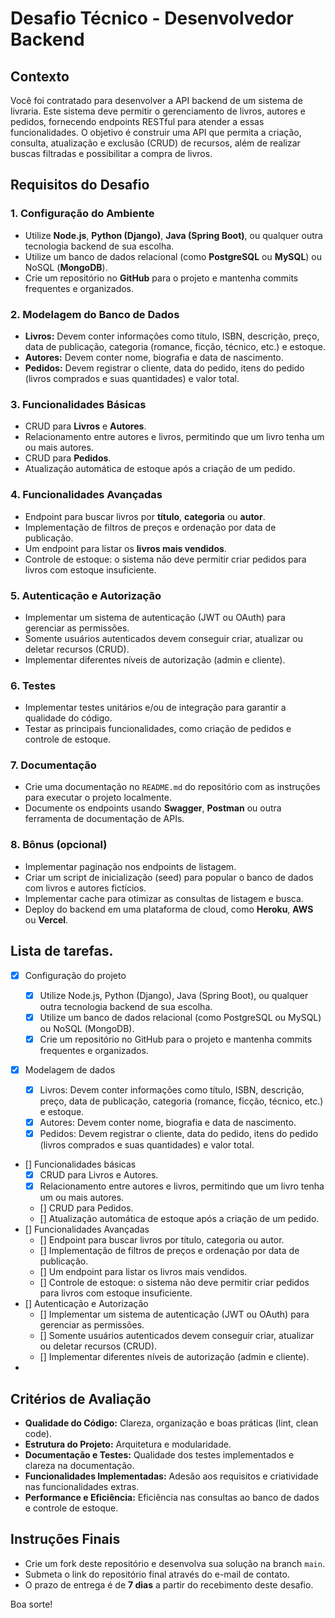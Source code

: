 # Desafio Técnico - Desenvolvedor Backend

## Contexto

Você foi contratado para desenvolver a API backend de um sistema de livraria. Este sistema deve permitir o gerenciamento de livros, autores e pedidos, fornecendo endpoints RESTful para atender a essas funcionalidades. O objetivo é construir uma API que permita a criação, consulta, atualização e exclusão (CRUD) de recursos, além de realizar buscas filtradas e possibilitar a compra de livros.

## Requisitos do Desafio

### 1. Configuração do Ambiente

- Utilize **Node.js**, **Python (Django)**, **Java (Spring Boot)**, ou qualquer outra tecnologia backend de sua escolha.
- Utilize um banco de dados relacional (como **PostgreSQL** ou **MySQL**) ou NoSQL (**MongoDB**).
- Crie um repositório no **GitHub** para o projeto e mantenha commits frequentes e organizados.

### 2. Modelagem do Banco de Dados

- **Livros:** Devem conter informações como título, ISBN, descrição, preço, data de publicação, categoria (romance, ficção, técnico, etc.) e estoque.
- **Autores:** Devem conter nome, biografia e data de nascimento.
- **Pedidos:** Devem registrar o cliente, data do pedido, itens do pedido (livros comprados e suas quantidades) e valor total.

### 3. Funcionalidades Básicas

- CRUD para **Livros** e **Autores**.
- Relacionamento entre autores e livros, permitindo que um livro tenha um ou mais autores.
- CRUD para **Pedidos**.
- Atualização automática de estoque após a criação de um pedido.

### 4. Funcionalidades Avançadas

- Endpoint para buscar livros por **título**, **categoria** ou **autor**.
- Implementação de filtros de preços e ordenação por data de publicação.
- Um endpoint para listar os **livros mais vendidos**.
- Controle de estoque: o sistema não deve permitir criar pedidos para livros com estoque insuficiente.

### 5. Autenticação e Autorização

- Implementar um sistema de autenticação (JWT ou OAuth) para gerenciar as permissões.
- Somente usuários autenticados devem conseguir criar, atualizar ou deletar recursos (CRUD).
- Implementar diferentes níveis de autorização (admin e cliente).

### 6. Testes

- Implementar testes unitários e/ou de integração para garantir a qualidade do código.
- Testar as principais funcionalidades, como criação de pedidos e controle de estoque.

### 7. Documentação

- Crie uma documentação no `README.md` do repositório com as instruções para executar o projeto localmente.
- Documente os endpoints usando **Swagger**, **Postman** ou outra ferramenta de documentação de APIs.

### 8. Bônus (opcional)

- Implementar paginação nos endpoints de listagem.
- Criar um script de inicialização (seed) para popular o banco de dados com livros e autores fictícios.
- Implementar cache para otimizar as consultas de listagem e busca.
- Deploy do backend em uma plataforma de cloud, como **Heroku**, **AWS** ou **Vercel**.

## Lista de tarefas.

- [x] Configuração do projeto

  - [x] Utilize Node.js, Python (Django), Java (Spring Boot), ou qualquer outra tecnologia backend de sua escolha.
  - [x] Utilize um banco de dados relacional (como PostgreSQL ou MySQL) ou NoSQL (MongoDB).
  - [x] Crie um repositório no GitHub para o projeto e mantenha commits frequentes e organizados.

- [x] Modelagem de dados
  - [x] Livros: Devem conter informações como título, ISBN, descrição, preço, data de publicação, categoria (romance, ficção, técnico, etc.) e estoque.
  - [x] Autores: Devem conter nome, biografia e data de nascimento.
  - [x] Pedidos: Devem registrar o cliente, data do pedido, itens do pedido (livros comprados e suas quantidades) e valor total.
- [] Funcionalidades básicas
  - [X] CRUD para Livros e Autores.
  - [x] Relacionamento entre autores e livros, permitindo que um livro tenha um ou mais autores.
  - [] CRUD para Pedidos.
  - [] Atualização automática de estoque após a criação de um pedido.
- [] Funcionalidades Avançadas
  - [] Endpoint para buscar livros por título, categoria ou autor.
  - [] Implementação de filtros de preços e ordenação por data de publicação.
  - [] Um endpoint para listar os livros mais vendidos.
  - [] Controle de estoque: o sistema não deve permitir criar pedidos para livros com estoque insuficiente.
- [] Autenticação e Autorização
  - [] Implementar um sistema de autenticação (JWT ou OAuth) para gerenciar as permissões.
  - [] Somente usuários autenticados devem conseguir criar, atualizar ou deletar recursos (CRUD).
  - [] Implementar diferentes níveis de autorização (admin e cliente).
-

## Critérios de Avaliação

- **Qualidade do Código:** Clareza, organização e boas práticas (lint, clean code).
- **Estrutura do Projeto:** Arquitetura e modularidade.
- **Documentação e Testes:** Qualidade dos testes implementados e clareza na documentação.
- **Funcionalidades Implementadas:** Adesão aos requisitos e criatividade nas funcionalidades extras.
- **Performance e Eficiência:** Eficiência nas consultas ao banco de dados e controle de estoque.

## Instruções Finais

- Crie um fork deste repositório e desenvolva sua solução na branch `main`.
- Submeta o link do repositório final através do e-mail de contato.
- O prazo de entrega é de **7 dias** a partir do recebimento deste desafio.

Boa sorte!
